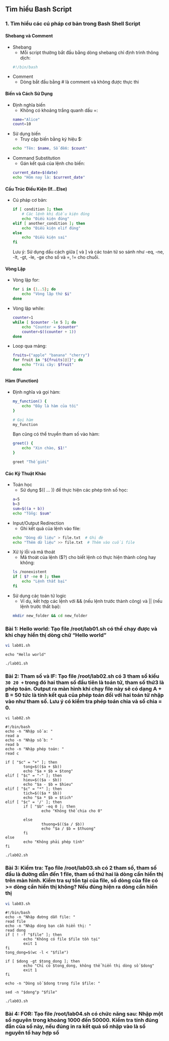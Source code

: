 ## Tìm hiểu Bash Script
### 1. Tìm hiểu các cú pháp cơ bản trong Bash Shell Script
#### Shebang và Comment
- Shebang
    - Mỗi script thường bắt đầu bằng dòng shebang chỉ định trình thông dịch:
    ```bash
    #!/bin/bash
    ```
- Comment
    - Dòng bắt đầu bằng # là comment và không được thực thi
#### Biến và Cách Sử Dụng
- Định nghĩa biến
    - Không có khoảng trắng quanh dấu =:
    ```bash
    name="Alice"
    count=10
    ```
- Sử dụng biến
    - Truy cập biến bằng ký hiệu $:
    ```bash
    echo "Tên: $name, Số đếm: $count"
    ```
- Command Substitution
    - Gán kết quả của lệnh cho biến:
    ```bash
    current_date=$(date)
    echo "Hôm nay là: $current_date"
    ```
#### Cấu Trúc Điều Kiện (If...Else)
- Cú pháp cơ bản:
    ```bash
    if [ condition ]; then
        # Các lệnh khi điều kiện đúng
        echo "Điều kiện đúng"
    elif [ another_condition ]; then
        echo "Điều kiện elif đúng"
    else
        echo "Điều kiện sai"
    fi
    ```
    Lưu ý: Sử dụng dấu cách giữa [ và ] và các toán tử so sánh như -eq, -ne, -lt, -gt, -le, -ge cho số và =, != cho chuỗi.
#### Vòng Lặp
- Vòng lặp for:
    ```bash
    for i in {1..5}; do
        echo "Vòng lặp thứ $i"
    done
    ```
- Vòng lặp while:
    ```bash
    counter=1
    while [ $counter -le 5 ]; do
        echo "Counter = $counter"
        counter=$((counter + 1))
    done
    ```
- Loop qua mảng:
    ```bash
    fruits=("apple" "banana" "cherry")
    for fruit in "${fruits[@]}"; do
        echo "Trái cây: $fruit"
    done
    ```
#### Hàm (Function)
- Định nghĩa và gọi hàm:
    ```bash
    my_function() {
        echo "Đây là hàm của tôi"
    }

    # Gọi hàm
    my_function
    ```
    Bạn cũng có thể truyền tham số vào hàm:
    ```bash
    greet() {
        echo "Xin chào, $1!"
    }

    greet "Thế giới"
    ```
#### Các Kỹ Thuật Khác
- Toán học
    - Sử dụng $(( ... )) để thực hiện các phép tính số học:
    ```bash
    a=5
    b=3
    sum=$((a + b))
    echo "Tổng: $sum"
    ```
- Input/Output Redirection
    - Ghi kết quả của lệnh vào file:
    ```bash
    echo "Dòng dữ liệu" > file.txt  # Ghi đè
    echo "Thêm dữ liệu" >> file.txt  # Thêm vào cuối file
    ```
- Xử lý lỗi và mã thoát
    - Mã thoát của lệnh ($?) cho biết lệnh có thực hiện thành công hay không:
    ```bash
    ls /nonexistent
    if [ $? -ne 0 ]; then
        echo "Lệnh thất bại"
    fi
    ```
- Sử dụng các toán tử logic
    - Ví dụ, kết hợp các lệnh với && (nếu lệnh trước thành công) và || (nếu lệnh trước thất bại):
    ```bash
    mkdir new_folder && cd new_folder
    ```
### Bài 1: Hello world:  Tạo file /root/lab01.sh có thể chạy được và khi chạy hiển thị dòng chữ “Hello world”
```bash
vi lab01.sh
```
    echo "Hello world"
```
./lab01.sh
```
### Bài 2: Tham số và IF:  Tạo file /root/lab02.sh có 3 tham số kiểu `30 20 +` trong đó hai tham số đầu tiên là toán tử, tham số thứ3 là phép toán. Output ra màn hình khi chạy file này sẽ có dạng A + B = 50 tức là tính kết quả của phép toán đối với hai toán tử nhập vào như tham số. Lưu ý có kiểm tra phép toán chia và số chia = 0.
```
vi lab02.sh
```
    #!/bin/bash
    echo -n "Nhập số a: "
    read a
    echo -n "Nhập số b: "
    read b
    echo -n "Nhập phép toán: "
    read c

    if [ "$c" = "+" ]; then
            tong=$(($a + $b))
            echo "$a + $b = $tong"
    elif [ "$c" = "-" ]; then
            hieu=$(($a - $b))
            echo "$a - $b = $hieu"
    elif [ "$c" = "*" ]; then
            tich=$(($a * $b))
            echo "$a * $b = $tich"
    elif [ "$c" = '/' ]; then
            if [ "$b" -eq 0 ]; then
                    echo "Không thể chia cho 0"

            else
                    thuong=$(($a / $b))
                    echo "$a / $b = $thuong"
            fi
    else
            echo "Không phải phép tính"
    fi
```
./lab02.sh
```

### Bài 3: Kiểm tra:  Tạo file /root/lab03.sh có 2 tham số, tham số đầu là đường dẫn đến 1 file, tham số thứ hai là dòng cần hiển thị trên màn hình. Kiểm tra sự tồn tại của file, số dòng của file có >= dòng cần hiển thị không? Nếu đúng hiện ra dòng cần hiển thị
```bash
vi lab03.sh
```
    #!/bin/bash
    echo -n "Nhập đường dẫn file: "
    read file
    echo -n "Nhập dòng bạn cần hiển thị: "
    read dong
    if [ ! -f "$file" ]; then
            echo "Không có file $file tồn tại"
            exit 1
    fi
    tong_dong=$(wc -l < "$file")

    if [ $dong -gt $tong_dong ]; then
            echo "Chỉ có $tong_dong, không thể hiển thị dòng số $dong"
            exit 1
    fi

    echo -n "Dòng số $dong trong file $file: "

    sed -n "$dong"p "$file"
```
./lab03.sh
```

### Bài 4: FOR:  Tạo file /root/lab04.sh có chức năng sau: Nhập một số nguyên trong khoảng 1000 đến 50000. Kiểm tra tính đúng đắn của số này, nếu đúng in ra kết quả số nhập vào là số nguyên tố hay hợp số
